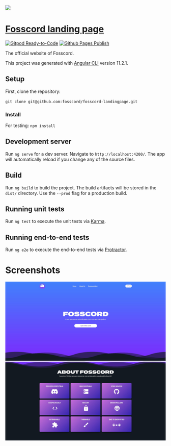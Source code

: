 ![](https://avatars.githubusercontent.com/u/75180178?s=200&v=4?style=centerme)

# [Fosscord landing page](https://fosscord.com)

[![Gitpod Ready-to-Code](https://img.shields.io/badge/Gitpod-ready--to--code-blue?logo=gitpod)](https://gitpod.io/#https://github.com/fosscord/fosscord-landingpage) [![Github Pages Publish](https://github.com/fosscord/fosscord-landingpage/actions/workflows/build.yml/badge.svg)](https://github.com/fosscord/fosscord-landingpage/actions/workflows/build.yml)

The official website of Fosscord.

This project was generated with [Angular CLI](https://github.com/angular/angular-cli) version 11.2.1.

## Setup

First, clone the repository:

`git clone git@github.com:fosscord/fosscord-landingpage.git`

### Install

For testing:
`npm install`

## Development server

Run `ng serve` for a dev server. Navigate to `http://localhost:4200/`. The app will automatically reload if you change any of the source files.

## Build

Run `ng build` to build the project. The build artifacts will be stored in the `dist/` directory. Use the `--prod` flag for a production build.

## Running unit tests

Run `ng test` to execute the unit tests via [Karma](https://karma-runner.github.io).

## Running end-to-end tests

Run `ng e2e` to execute the end-to-end tests via [Protractor](http://www.protractortest.org/).

# Screenshots

![](Screenshot_1.jpg)
![](Screenshot_2.jpg)
